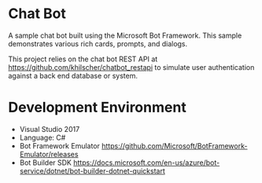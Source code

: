 # Chat Bot
A sample chat bot built using the Microsoft Bot Framework. This sample demonstrates various rich cards, prompts, and dialogs.

This project relies on the chat bot REST API at https://github.com/khilscher/chatbot_restapi to simulate user authentication against a back end database or system.

# Development Environment
- Visual Studio 2017
- Language: C#
- Bot Framework Emulator https://github.com/Microsoft/BotFramework-Emulator/releases
- Bot Builder SDK https://docs.microsoft.com/en-us/azure/bot-service/dotnet/bot-builder-dotnet-quickstart


